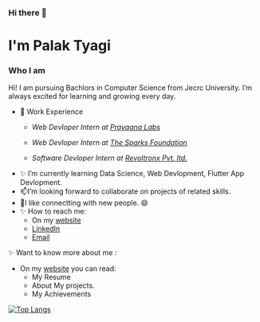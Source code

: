 ### Hi there 👋

<!--
**palaktyagi/palaktyagi** is a ✨ _special_ ✨ repository because its `README.md` (this file) appears on your GitHub profile.-->

# I'm Palak Tyagi
### Who I am
Hi! I am pursuing Bachlors in Computer Science from Jecrc University. I’m always excited for learning and growing every day.

- 🔭 Work Experience 
     - <p><em> Web Devloper Intern at <a href="http://prayaana.org/" target="_blank">Prayaana Labs</a></em></p>
     - <p><em> Web Devloper Intern at <a href="https://www.thesparksfoundationsingapore.org/" target="_blank">The Sparks Foundation</a></em></p>
     - <p><em> Software Devloper Intern at <a href="https://www.revoltronx.com/" target="_blank">Revoltronx Pvt. ltd.</a></em></p>
- ✨ I’m currently learning Data Science, Web Devlopment, Flutter App Devlopment.
- 📫I’m looking forward to collaborate on projects of related skills.
- 👯I like connectting with new people. 😄
- ✨ How to reach me:
    -  On my [website](https://palaktyagi.github.io/)
    -  [LinkedIn](https://www.linkedin.com/in/palak-tyagi-0722691a1/)
    -  [Email](tyagipalak121@gmail.com)
         
✨ Want to know more about me :
  - On my [website](https://palaktyagi.github.io/) you can read:
     - My Resume
     - About My projects.
     - My Achievements

[![Top Langs](https://github-readme-stats.vercel.app/api/top-langs/?username=palaktyagi)](https://github.com/palaktyagi/github-readme-stats)
